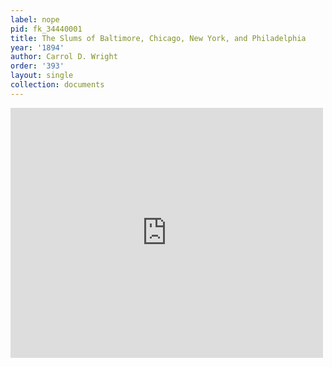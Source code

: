 ```yaml
---
label: nope
pid: fk_34440001
title: The Slums of Baltimore, Chicago, New York, and Philadelphia
year: '1894'
author: Carrol D. Wright
order: '393'
layout: single
collection: documents
---
```

<iframe src="https://northwestern.app.box.com/embed/s/4qjp5upo4uru6vg5p1zst9sbzv6351xe?sortColumn=date&view=list" width="500" height="400" frameborder="0" allowfullscreen webkitallowfullscreen msallowfullscreen></iframe>
